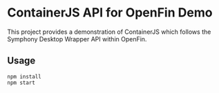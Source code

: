 # ContainerJS API for OpenFin Demo

This project provides a demonstration of ContainerJS which follows the Symphony Desktop Wrapper API within OpenFin.

## Usage

```
npm install
npm start
```
